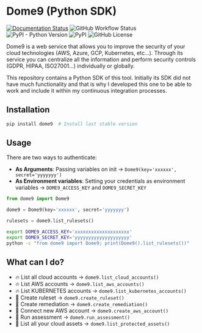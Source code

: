 # Dome9 (Python SDK)

[![Documentation Status](https://readthedocs.org/projects/dome9/badge/?version=latest&style=flat-square)](http://dome9.readthedocs.io/?badge=latest)
![GitHub Workflow Status](https://img.shields.io/github/workflow/status/davidmoremad/dome9/Build?style=flat-square)
![PyPI - Python Version](https://img.shields.io/pypi/pyversions/dome9?label=python%20version&style=flat-square)
![PyPI](https://img.shields.io/pypi/v/dome9?label=pypi%20package&style=flat-square&color=blueviolet)
![GitHub License](https://img.shields.io/github/license/davidmoremad/dome9?style=flat-square&color=blue)


Dome9 is a web service that allows you to improve the security of your cloud technologies (AWS, Azure, GCP, Kubernetes, etc...). Through its service you can centralize all the information and perform security controls (GDPR, HIPAA, ISO27001...) individually or globally.

This repository contains a Python SDK of this tool. Initially its SDK did not have much functionality and that is why I developed this one to be able to work and include it within my continuous integration processes.

## Installation

```bash
pip install dome9  # Install last stable version
```

## Usage

There are two ways to authenticate:
* **As Arguments**: Passing variables on init -> `Dome9(key='xxxxxx', secret='yyyyyyy')`
* **As Environment variables**: Setting your credentials as environment variables -> `DOME9_ACCESS_KEY` and `DOME9_SECRET_KEY`


```python
from dome9 import Dome9

dome9 = Dome9(key='xxxxxx', secret='yyyyyyy')

rulesets = dome9.list_rulesets()
```

```bash
export DOME9_ACCESS_KEY='xxxxxxxxxxxxxxxxxxxx'
export DOME9_SECRET_KEY='yyyyyyyyyyyyyyyyyyyy'
python -c "from dome9 import Dome9; print(Dome9().list_rulesets())"
```


## What can I do?

* 🔥 List all cloud accounts -> `dome9.list_cloud_accounts()`
* 🔥 List AWS accounts -> `dome9.list_aws_accounts()`
* 🔥 List KUBERNETES accounts -> `dome9.list_kubernetes_accounts()`
* 🍺 Create ruleset -> `dome9.create_ruleset()`
* 🍺 Create remediation -> `dome9.create_remediation()`
* 🚀 Connect new AWS account -> `dome9.create_aws_account()`
* 🚀 Run assessment -> `dome9.run_assessment()`
* 💖 List all your cloud assets -> `dome9.list_protected_assets()`

